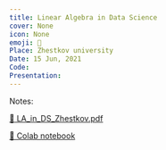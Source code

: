 ```yaml
---
title: Linear Algebra in Data Science
cover: None
icon: None
emoji: 🔗
Place: Zhestkov university
Date: 15 Jun, 2021
Code: 
Presentation: 
---
```


Notes:

[📎 LA_in_DS_Zhestkov.pdf](https://merkulov.top/Teaching/Talks/Linear_Algebra_in_Data_Science/LA_in_DS_Zhestkov.pdf)

[🐍 Colab notebook](https://colab.research.google.com/github/MerkulovDaniil/optim/blob/master/assets/Notebooks/LA_in_DS.ipynb#scrollTo=zHETxznEvbJN)

<br/>
